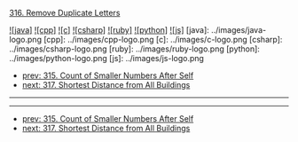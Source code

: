 [316. Remove Duplicate Letters](https://leetcode.com/problems/remove-duplicate-letters/)

[![java]](../java/316-remove-duplicate-letters.md)
[![cpp]](../cpp/316-remove-duplicate-letters.md)
[![c]](../c/316-remove-duplicate-letters.md)
[![csharp]](../csharp/316-remove-duplicate-letters.md)
[![ruby]](../ruby/316-remove-duplicate-letters.md)
[![python]](../python/316-remove-duplicate-letters.md)
[![js]](../js/316-remove-duplicate-letters.md)
[java]: ../images/java-logo.png
[cpp]: ../images/cpp-logo.png
[c]: ../images/c-logo.png
[csharp]: ../images/csharp-logo.png
[ruby]: ../images/ruby-logo.png
[python]: ../images/python-logo.png
[js]: ../images/js-logo.png

- [prev: 315. Count of Smaller Numbers After Self](315-count-of-smaller-numbers-after-self.md)
- [next: 317. Shortest Distance from All Buildings](317-shortest-distance-from-all-buildings.md)

---



---

- [prev: 315. Count of Smaller Numbers After Self](315-count-of-smaller-numbers-after-self.md)
- [next: 317. Shortest Distance from All Buildings](317-shortest-distance-from-all-buildings.md)
